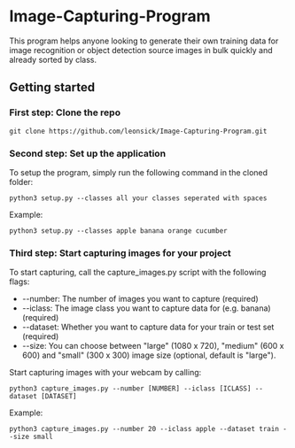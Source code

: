 # Image-Capturing-Program
This program helps anyone looking to generate their own training data for image recognition or object detection source images in bulk quickly and already sorted by class.

## Getting started

### First step: Clone the repo
```
git clone https://github.com/leonsick/Image-Capturing-Program.git
```
### Second step: Set up the application
To setup the program, simply run the following command in the cloned folder:
```
python3 setup.py --classes all your classes seperated with spaces
```
Example:
```
python3 setup.py --classes apple banana orange cucumber
```
### Third step: Start capturing images for your project
To start capturing, call the capture_images.py script with the following flags:
- --number: The number of images you want to capture (required)
- --iclass: The image class you want to capture data for (e.g. banana) (required)
- --dataset: Whether you want to capture data for your train or test set (required)
- --size: You can choose between "large" (1080 x 720), "medium" (600 x 600) and "small" (300 x 300) image size (optional, default is "large").

Start capturing images with your webcam by calling:
```
python3 capture_images.py --number [NUMBER] --iclass [ICLASS] --dataset [DATASET]
```
Example:
```
python3 capture_images.py --number 20 --iclass apple --dataset train --size small
```
